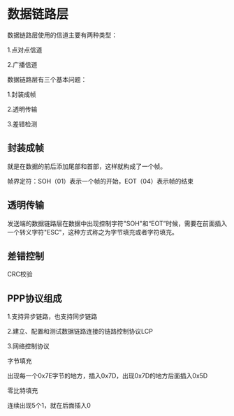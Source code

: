# 数据链路层

数据链路层使用的信道主要有两种类型：

1.点对点信道

2.广播信道

数据链路层有三个基本问题：

1.封装成帧

2.透明传输

3.差错检测

## 封装成帧

就是在数据的前后添加尾部和首部，这样就构成了一个帧。

帧界定符：SOH（01）表示一个帧的开始，EOT（04）表示帧的结束

## 透明传输

发送端的数据链路层在数据中出现控制字符"SOH"和“EOT”时候，需要在前面插入一个转义字符"ESC"，这种方式称之为字节填充或者字符填充。

## 差错控制

CRC校验

## PPP协议组成

1.支持异步链路，也支持同步链路

2.建立、配置和测试数据链路连接的链路控制协议LCP

3.网络控制协议

字节填充

出现每一个0x7E字节的地方，插入0x7D，出现0x7D的地方后面插入0x5D

零比特填充

连续出现5个1，就在后面插入0



